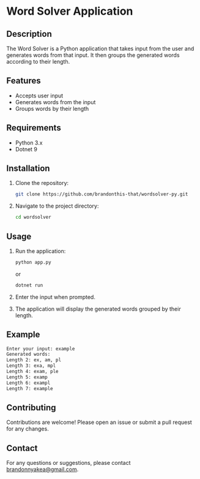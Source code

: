 # Word Solver Application

## Description

The Word Solver is a Python application that takes input from the user and generates words from that input. It then groups the generated words according to their length.

## Features

- Accepts user input
- Generates words from the input
- Groups words by their length

## Requirements

- Python 3.x
- Dotnet 9

## Installation

1. Clone the repository:
   ```bash
   git clone https://github.com/brandonthis-that/wordsolver-py.git
   ```
2. Navigate to the project directory:
   ```bash
   cd wordsolver
   ```

## Usage

1. Run the application:

   ```bash
   python app.py
   ```

   or

   ```bash
   dotnet run
   ```

2. Enter the input when prompted.
3. The application will display the generated words grouped by their length.

## Example

```bash
Enter your input: example
Generated words:
Length 2: ex, am, pl
Length 3: exa, mpl
Length 4: exam, ple
Length 5: examp
Length 6: exampl
Length 7: example
```

## Contributing

Contributions are welcome! Please open an issue or submit a pull request for any changes.

## Contact

For any questions or suggestions, please contact [brandonnyakea@gmail.com](mailto:brandonnyakea@gmail.com).
